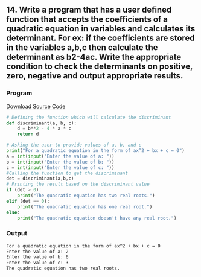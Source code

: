 ## 14. Write a program that has a user defined function that accepts the coefficients of a quadratic equation in variables and calculates its determinant. For ex: if the coefficients are stored in the variables a,b,c then calculate the determinant as b2-4ac. Write the appropriate condition to check the determinants on positive, zero, negative and output appropriate results.


<!-- ### Flowchart
![Image](./p14.png) -->

### Program
[Download Source Code](./p14.py ':ignore')
```python
# Defining the function which will calculate the discriminant
def discriminant(a, b, c):
    d = b**2 - 4 * a * c
    return d

# Asking the user to provide values of a, b, and c
print("For a quadratic equation in the form of ax^2 + bx + c = 0")
a = int(input("Enter the value of a: "))
b = int(input("Enter the value of b: "))
c = int(input("Enter the value of c: "))
#Calling the function to get the discriminant
det = discriminant(a,b,c)
# Printing the result based on the discriminant value
if (det > 0):
    print("The quadratic equation has two real roots.")
elif (det == 0):
    print("The quadratic equation has one real root.")
else:
    print("The quadratic equation doesn't have any real root.")
```

### Output

```bash
For a quadratic equation in the form of ax^2 + bx + c = 0
Enter the value of a: 2
Enter the value of b: 6
Enter the value of c: 3
The quadratic equation has two real roots.
```